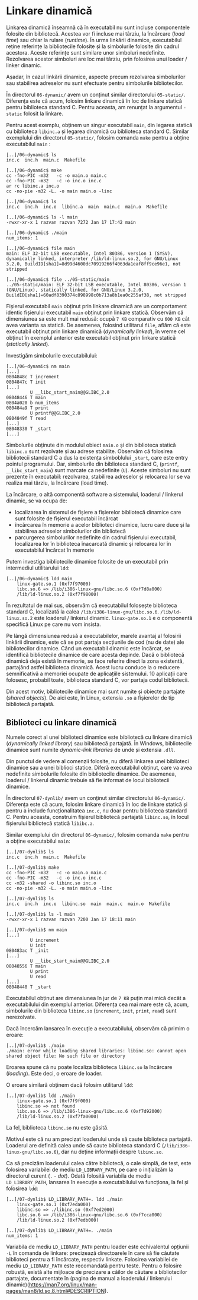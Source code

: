 # Linkare dinamică

Linkarea dinamică înseamnă că în executabil nu sunt incluse componentele folosite din bibliotecă.
Acestea vor fi incluse mai târziu, la încărcare (*load time*) sau chiar la rulare (*runtime*).
În urma linkării dinamice, executabilul reține referințe la bibliotecile folosite și la simbolurile folosite din cadrul acestora.
Aceste referințe sunt similare unor simboluri nedefinite.
Rezolvarea acestor simboluri are loc mai târziu, prin folosirea unui loader / linker dinamic.

Așadar, în cazul linkării dinamice, aspecte precum rezolvarea simbolurilor sau stabilirea adreselor nu sunt efectuate pentru simbolurile bibliotecilor.

În directorul `06-dynamic/` avem un conținut similar directorului `05-static/`.
Diferența este că acum, folosim linkare dinamică în loc de linkare statică pentru biblioteca standard C.
Pentru aceasta, am renunțat la argumentul `-static` folosit la linkare.

Pentru acest exemplu, obținem un singur executabil `main`, din legarea statică cu biblioteca `libinc.a` și legarea dinamică cu biblioteca standard C.
Similar exemplului din directorul `05-static/`, folosim comanda `make` pentru a obține executabilul `main` :

```console
[..]/06-dynamic$ ls
inc.c  inc.h  main.c  Makefile

[..]/06-dynamic$ make
cc -fno-PIC -m32   -c -o main.o main.c
cc -fno-PIC -m32   -c -o inc.o inc.c
ar rc libinc.a inc.o
cc -no-pie -m32 -L. -o main main.o -linc

[..]/06-dynamic$ ls
inc.c  inc.h  inc.o  libinc.a  main  main.c  main.o  Makefile

[..]/06-dynamic$ ls -l main
-rwxr-xr-x 1 razvan razvan 7272 Jan 17 17:42 main

[..]/06-dynamic$ ./main
num_items: 1

[..]/06-dynamic$ file main
main: ELF 32-bit LSB executable, Intel 80386, version 1 (SYSV), dynamically linked, interpreter /lib/ld-linux.so.2, for GNU/Linux 3.2.0, BuildID[sha1]=8d99d4600dc70919266f4063da1eaf8ff9ce96e1, not stripped

[..]/06-dynamic$ file ../05-static/main
../05-static/main: ELF 32-bit LSB executable, Intel 80386, version 1 (GNU/Linux), statically linked, for GNU/Linux 3.2.0, BuildID[sha1]=60adf8390374c898998c0b713a8b1ea0c255af38, not stripped
```

Fișierul executabil `main` obținut prin linkare dinamică are un comportament identic fișierului executabil `main` obținut prin linkare statică.
Observăm că dimensiunea sa este mult mai redusă: ocupă `7 KB` comparativ cu `600 KB` cât avea varianta sa statică.
De asemenea, folosind utilitarul `file`, aflăm că este executabil obținut prin linkare dinamică (*dynamically linked*), în vreme cel obținut în exemplul anterior este executabil obținut prin linkare statică (*statically linked*).

Investigăm simbolurile executabilului:

```console
[..]/06-dynamic$ nm main
[...]
0804848c T increment
0804847c T init
[...]
         U __libc_start_main@@GLIBC_2.0
08048446 T main
0804a020 b num_items
080484a9 T print
         U printf@@GLIBC_2.0
0804849f T read
[...]
08048330 T _start
[...]
```

Simbolurile obținute din modulul obiect `main.o` și din biblioteca statică `libinc.o` sunt rezolvate și au adrese stabilite.
Observăm că folosirea bibliotecii standard C a dus la existența simboblului `_start`, care este entry pointul programului.
Dar, simbolurile din biblioteca standard C, (`printf`, `__libc_start_main`) sunt marcate ca nedefinite (`U`).
Aceste simboluri nu sunt prezente în executabil: rezolvarea, stabilirea adreselor și relocarea lor se va realiza mai târziu, la încărcare (load time).

La încărcare, o altă componentă software a sistemului, loaderul / linkerul dinamic, se va ocupa de:

- localizarea în sistemul de fișiere a fișierelor bibliotecă dinamice care sunt folosite de fișierul executabil încărcat
- încărcarea în memorie a acelor biblioteci dinamice, lucru care duce și la stabilirea adreselor simbolurilor din bibliotecă
- parcurgerea simbolurilor nedefinite din cadrul fișierului executabil, localizarea lor în biblioteca înacarcată dinamic și relocarea lor în executabilul încărcat în memorie

Putem investiga bibliotecile dinamice folosite de un executabil prin intermediul utilitarului `ldd`:

```console
[..]/06-dynamic$ ldd main
	linux-gate.so.1 (0xf7f97000)
	libc.so.6 => /lib/i386-linux-gnu/libc.so.6 (0xf7d8a000)
	/lib/ld-linux.so.2 (0xf7f98000)
```

În rezultatul de mai sus, observăm că executabilul folosește biblioteca standard C, localizată la calea `/lib/i386-linux-gnu/libc.so.6`.
`/lib/ld-linux.so.2` este loaderul / linkerul dinamic.
`linux-gate.so.1` e o componentă specifică Linux pe care nu vom insista.

Pe lângă dimensiunea redusă a executabilelor, marele avantaj al folosirii linkării dinamice, este că se pot partaja secțiunile de cod (nu de date) ale bibliotecilor dinamice.
Când un executabil dinamic este încărcat, se identifică bibliotecile dinamice de care acesta depinde.
Dacă o bibliotecă dinamică deja există în memorie, se face referire direct la zona existentă, partajând astfel biblioteca dinamică.
Acest lucru conduce la o reducere semnificativă a memoriei ocupate de aplicațiile sistemului.
10 aplicații care folosesc, probabil toate, biblioteca standard C, vor partaja codul bibliotecii.

Din acest motiv, bibliotecile dinamice mai sunt numite și obiecte partajate (*shared objects*).
De aici este, în Linux, extensia `.so` a fișierelor de tip bibliotecă partajată.

## Biblioteci cu linkare dinamică

Numele corect al unei biblioteci dinamice este bibliotecă cu linkare dinamică (*dynamically linked library*) sau bibliotecă partajată.
În Windows, bibliotecile dinamice sunt numite *dynamic-link libraries* de unde și extensia `.dll`.

Din punctul de vedere al comenzii folosite, nu diferă linkarea unei biblioteci dinamice sau a unei biblioci statice.
Diferă executabilul obținut, care va avea nedefinite simbolurile folosite din bibliotecile dinamice.
De asemenea, loaderul / linkerul dinamic trebuie să fie informat de locul bibliotecii dinamice.

În directorul `07-dynlib/` avem un conținut similar directorului `06-dynamic/`.
Diferența este că acum, folosim linkare dinamică în loc de linkare statică și pentru a include funcționalitatea `inc.c`, nu doar pentru biblioteca standard C.
Pentru aceasta, construim fișierul bibliotecă partajată `libinc.so`, în locul fișierului bibliotecă statică `libibc.a`.

Similar exemplului din directorul `06-dynamic/`, folosim comanda `make` pentru a obține executabilul `main`:

```console
[..]/07-dynlib$ ls
inc.c  inc.h  main.c  Makefile

[..]/07-dynlib$ make
cc -fno-PIC -m32   -c -o main.o main.c
cc -fno-PIC -m32   -c -o inc.o inc.c
cc -m32 -shared -o libinc.so inc.o
cc -no-pie -m32 -L. -o main main.o -linc

[..]/07-dynlib$ ls
inc.c  inc.h  inc.o  libinc.so  main  main.c  main.o  Makefile

[..]/07-dynlib$ ls -l main
-rwxr-xr-x 1 razvan razvan 7200 Jan 17 18:11 main

[..]/07-dynlib$ nm main
[...]
         U increment
         U init
080483ac T _init
[...]
         U __libc_start_main@@GLIBC_2.0
08048556 T main
         U print
         U read
[...]
08048440 T _start
```

Executabilul obținut are dimensiunea în jur de `7 KB` puțin mai mică decât a executabilului din exemplul anterior.
Diferența cea mai mare este că, acum, simbolurile din biblioteca `libinc.so` (`increment`, `init`, `print`, `read`) sunt nerezolvate.

Dacă încercăm lansarea în execuție a executabilului, observăm că primim o eroare:

```console
[..]/07-dynlib$ ./main
./main: error while loading shared libraries: libinc.so: cannot open shared object file: No such file or directory
```

Eroarea spune că nu poate localiza biblioteca `libinc.so` la încărcare (*loading*).
Este deci, o eroare de loader.

O eroare similară obținem dacă folosim utilitarul `ldd`:

```console
[..]/07-dynlib$ ldd ./main
	linux-gate.so.1 (0xf7f9f000)
	libinc.so => not found
	libc.so.6 => /lib/i386-linux-gnu/libc.so.6 (0xf7d92000)
	/lib/ld-linux.so.2 (0xf7fa0000)
```

La fel, biblioteca `libinc.so` nu este găsită.

Motivul este că nu am precizat loaderului unde să caute biblioteca partajată.
Loaderul are definită calea unde să caute biblioteca standard C (`/lib/i386-linux-gnu/libc.so.6`), dar nu deține informații despre `libinc.so`.

Ca să precizăm loaderului calea către bibliotecă, o cale simplă, de test, este folosirea variabilei de mediu `LD_LIBRARY_PATH`, pe care o inițializăm la directorul curent (`.` - *dot*).
Odată folosită variabila de mediu `LD_LIBRARY_PATH`, lansarea în execuție a executabilului va funcționa, la fel și folosirea `ldd`:

```console
[..]/07-dynlib$ LD_LIBRARY_PATH=. ldd ./main
	linux-gate.so.1 (0xf7eda000)
	libinc.so => ./libinc.so (0xf7ed2000)
	libc.so.6 => /lib/i386-linux-gnu/libc.so.6 (0xf7cca000)
	/lib/ld-linux.so.2 (0xf7edb000)

[..]/07-dynlib$ LD_LIBRARY_PATH=. ./main
num_items: 1
```

Variabila de mediu `LD_LIBRARY_PATH` pentru loader este echivalentul opțiunii `-L` în comanda de linkare: precizează directoarele în care să fie căutate biblioteci pentru a fi încărcate, respectiv linkate.
Folosirea variabilei de mediu `LD_LIBRARY_PATH` este recomandată pentru teste.
Pentru o folosire robustă, există alte mijloace de precizare a căilor de căutare a bibliotecilor partajate, documentate în (pagina de manual a loaderului / linkerului dinamic)(https://man7.org/linux/man-pages/man8/ld.so.8.html#DESCRIPTION).
